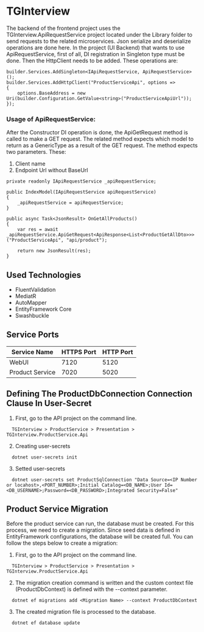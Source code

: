 # TGInterview
The backend of the frontend project uses the TGInterview.ApiRequestService project located under the Library folder to send requests to the related microservices. Json serialize and deserialize operations are done here. In the project (UI Backend) that wants to use ApiRequestService, first of all, DI registration in Singleton type must be done. Then the HttpClient needs to be added. These operations are:

```
builder.Services.AddSingleton<IApiRequestService, ApiRequestService>();
builder.Services.AddHttpClient("ProductServiceApi", options =>
{
    options.BaseAddress = new Uri(builder.Configuration.GetValue<string>("ProductServiceApiUrl"));
});
```

### Usage of ApiRequestService:
After the Constructor DI operation is done, the ApiGetRequest method is called to make a GET request. The related method expects which model to return as a GenericType as a result of the GET request. The method expects two parameters. These:
1) Client name
2) Endpoint Url without BaseUrl
```
private readonly IApiRequestService _apiRequestService;

public IndexModel(IApiRequestService apiRequestService)
{
    _apiRequestService = apiRequestService;
}

public async Task<JsonResult> OnGetAllProducts()
{
    var res = await _apiRequestService.ApiGetRequest<ApiResponse<List<ProductGetAllDto>>>("ProductServiceApi", "api/product");

    return new JsonResult(res);
}
```

## Used Technologies
- FluentValidation
- MediatR
- AutoMapper
- EntityFramework Core
- Swashbuckle

## Service Ports
| Service Name     | HTTPS Port  | HTTP Port |
| ---------------- | ----------- | --------- |
| WebUI            | 7120        | 5120      |
| Product Service  | 7020        | 5020      |

## Defining The ProductDbConnection Connection Clause In User-Secret
1) First, go to the API project on the command line. 
```
  TGInterview > ProductService > Presentation > TGInterview.ProductService.Api
```
2) Creating user-secrets
```
  dotnet user-secrets init
```
3) Setted user-secrets
```
  dotnet user-secrets set ProductSqlConnection "Data Source=<IP Number or locahost>,<PORT_NUMBER>;Initial Catalog=<DB_NAME>;User Id=<DB_USERNAME>;Password=<DB_PASSWORD>;Integrated Security=False"
```

## Product Service Migration
Before the product service can run, the database must be created. For this process, we need to create a migration. Since seed data is defined in EntityFramework configurations, the database will be created full. You can follow the steps below to create a migration:

1) First, go to the API project on the command line. 
```
  TGInterview > ProductService > Presentation > TGInterview.ProductService.Api
```
2) The migration creation command is written and the custom context file (ProductDbContext) is defined with the --context parameter.
```
  dotnet ef migrations add <Migration Name> --context ProductDbContext
```
3) The created migration file is processed to the database.
```
  dotnet ef database update
```
